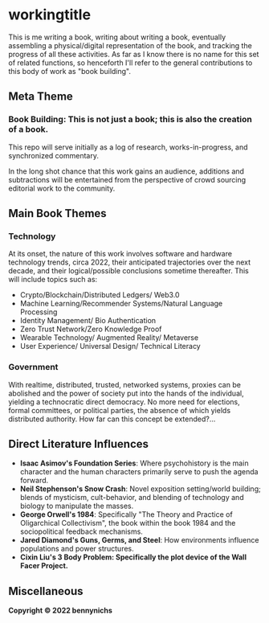 # workingtitle
This is me writing a book, writing about writing a book, eventually assembling a physical/digital representation of the book, and tracking the progress of all these activities. As far as I know there is no name for this set of related functions, so henceforth I'll refer to the general contributions to this body of work as "book building". 

## Meta Theme
### Book Building: This is not just a book; this is also the creation of a book.
This repo will serve initially as a log of research, works-in-progress, and synchronized commentary.

In the long shot chance that this work gains an audience, additions and subtractions will be entertained from the perspective of crowd sourcing editorial work to the community.

## Main Book Themes

### Technology
At its onset, the nature of this work involves software and hardware technology trends, circa 2022, their anticipated trajectories over the next decade, and their logical/possible conclusions sometime thereafter. This will include topics such as:
- Crypto/Blockchain/Distributed Ledgers/ Web3.0
- Machine Learning/Recommender Systems/Natural Language Processing
- Identity Management/ Bio Authentication
- Zero Trust Network/Zero Knowledge Proof
- Wearable Technology/ Augmented Reality/ Metaverse
- User Experience/ Universal Design/ Technical Literacy

### Government
With realtime, distributed, trusted, networked systems, proxies can be abolished and the power of society put into the hands of the individual, yielding a technocratic direct democracy. No more need for elections, formal committees, or political parties, the absence of which yields distributed authority. How far can this concept be extended?...

## Direct Literature Influences
- <b> Isaac Asimov's Foundation Series</b>: Where psychohistory is the main character and the human characters primarily serve to push the agenda forward.
- <b> Neil Stephenson's Snow Crash</b>: Novel exposition setting/world building; blends of mysticism, cult-behavior, and blending of technology and biology to manipulate the masses.
- <b> George Orwell's 1984</b>: Specifically "The Theory and Practice of Oligarchical Collectivism", the book within the book 1984 and the sociopolitical feedback mechanisms.
- <b> Jared Diamond's Guns, Germs, and Steel</b>: How environments influence populations and power structures.
- <b> Cixin Liu's 3 Body Problem<b>: Specifically the plot device of the Wall Facer Project.

## Miscellaneous
Copyright © 2022 bennynichs